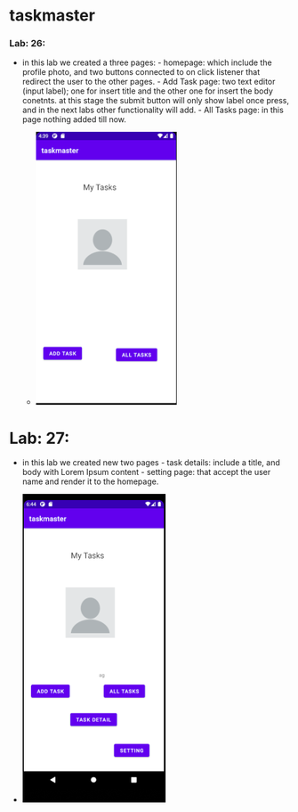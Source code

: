# taskmaster
### Lab: 26:
- in this lab we created a three pages:
      - homepage: which include the profile photo, and two buttons connected to on click listener that redirect the user to the other pages.
      - Add Task page: two text editor (input label); one for insert title and the other one for insert the body conetnts. at this stage the submit button will only show label once press, and in the next labs other functionality will add.
      - All Tasks page: in this page nothing added till now.

  - ![HomePage Screen Shot](homePage.PNG)


# Lab: 27:
- in this lab we created new two pages
      - task details:  include a title, and body with Lorem Ipsum content
      - setting page: that accept the user name and render it to the homepage.

- ![HomePage Screen Shot](homePage2.PNG)
